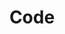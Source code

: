 ---
layout: post
title: Code
description: resources and links to useful implementations, and explanations of framework basics
tile_id: mll
---